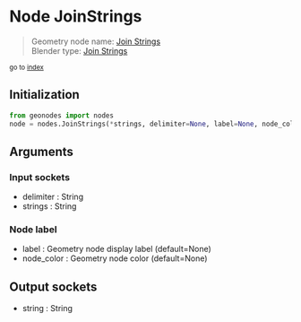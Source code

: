 
# Node JoinStrings

> Geometry node name: [Join Strings](https://docs.blender.org/manual/en/latest/modeling/geometry_nodes/text/join_strings.html)<br>
  Blender type: [Join Strings](https://docs.blender.org/api/current/bpy.types.GeometryNodeStringJoin.html)
  
<sub>go to [index](index.md)</sub>

## Initialization

```python
from geonodes import nodes
node = nodes.JoinStrings(*strings, delimiter=None, label=None, node_color=None)
```



## Arguments


### Input sockets

- delimiter : String
- strings : <m> String

### Node label

- label : Geometry node display label (default=None)
- node_color : Geometry node color (default=None)

## Output sockets

- string : String

